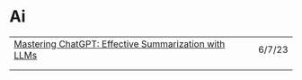 # Ai

|                                                                                                                                                                          |        |
| ------------------------------------------------------------------------------------------------------------------------------------------------------------------------ | ------ |
| [Mastering ChatGPT: Effective Summarization with LLMs](https://towardsdatascience.com/chatgpt-summarization-llms-chatgpt3-chatgpt4-artificial-intelligence-16cf0e3625ce) | 6/7/23 |
|                                                                                                                                                                          |        |
|                                                                                                                                                                          |        |
